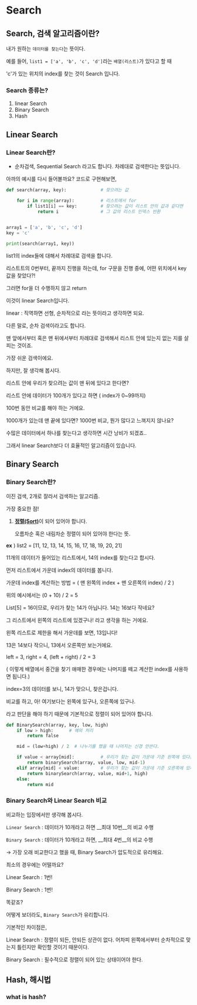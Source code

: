 # Search



## Search, 검색 알고리즘이란?

내가 원하는 `데이터를 찾는다`는 뜻이다.

예를 들어, `list1 = ['a', 'b', 'c', 'd']`라는 `배열(리스트)`가 있다고 할 때

'c'가 있는 위치의 index를 찾는 것이 Search 입니다.



### Search 종류는?

1. linear Search
2. Binary Search
3. Hash



## Linear Search

### Linear Search란?

- 순차검색, Sequential Search 라고도 합니다. 차례대로 검색한다는 뜻입니다.



아까의 예시를 다시 들어볼까요? 코드로 구현해보면,

~~~python
def search(array, key):				# 찾으려는 값

	for i in range(array):			# 리스트에서 for
		if list1[i] == key:			# 찾으려는 값이 리스트 안의 값과 같다면
			return i				# 그 값의 리스트 인덱스 반환

        
array1 = ['a', 'b', 'c', 'd']
key = 'c'

print(search(array1, key))

~~~



list1의 index들에 대해서 차례대로 검색을 합니다.

리스트트의 0번부터, 끝까지 진행을 하는데, for 구문을 진행 중에, 어떤 위치에서 key 값을 찾았다?!

그러면 for을 더 수행하지 않고 return

이것이 linear Search입니다.

linear : 직역하면 선형, 순차적으로 라는 뜻이라고 생각하면 되요.

다른 말로, 순차 검색이라고도 합니다.

맨 앞에서부터 혹은 맨 뒤에서부터 차례대로 검색해서 리스트 안에 있는지 없는 지를 살피는 것이죠.



가장 쉬운 검색이에요.



하지만, 잘 생각해 봅시다.

리스트 안에 우리가 찾으려는 값이 맨 뒤에 있다고 한다면?

리스트 안에 데이터가 100개가 있다고 하면 ( index가 0~99까지)

100번 동안 비교를 해야 하는 거에요.

1000개가 있는데 맨 끝에 있다면? 1000번 비교, 뭔가 많다고 느껴지지 않나요?

수많은 데이터에서 하나를 찾는다고 생각하면 시간 낭비가 되겠죠..

그래서 linear Search보다 더 효율적인 알고리즘이 있습니다.



## Binary Search



### Binary Search란?



이진 검색, 2개로 잘라서 검색하는 알고리즘.



가장 중요한 점!

1. <u>__정렬(Sort)__</u>이 되어 있어야 합니다.

   오름차순 혹은 내림차순 정렬이 되어 있어야 한다는 뜻.

   

__ex__ ) list2 = [11, 12, 13, 14, 15, 16, 17, 18, 19, 20, 21]

11개의 데이터가 들어있는 리스트에서, 14의 index를 찾는다고 합시다.

먼저 리스트에서 가운데 index의 데이터를 봅니다.

가운데 index를 계산하는 방법 = ( 맨 왼쪽의 index + 맨 오른쪽의 index) / 2 )

위의 예시에서는 (0 + 10) / 2 = 5

List[5] = 16이므로, 우리가 찾는 14가 아닙니다. 14는 16보다 작네요?

그 리스트에서 왼쪽의 리스트에 있겠구나! 라고 생각을 하는 거에요.

왼쪽 리스트로 제한을 해서 가운데를 보면, 13입니다!

13은 14보다 작으니, 13에서 오른쪽만 보는거에요.

left = 3, right = 4, (left + right) / 2 = 3

( 이렇게 배열에서 중간을 찾기 애매한 경우에는 나머지를 떼고 계산한 index를 사용하면 됩니다.)

index=3의 데이터를 보니, 14가 맞으니, 찾은겁니다.

비교를 하고, 아! 여기보다는 왼쪽에 있구나, 오른쪽에 있구나.

라고 판단을 해야 하기 때문에 기본적으로 정렬이 되어 있어야 합니다.



```python
def BinarySearch(array, key, low, high)
	if low > high:		# 예외 처리
    	return false

	mid = (low+high) / 2  # 나누기를 했을 때 나머지는 신경 안쓴다.

	if value < array[mid]:			# 우리가 찾는 값이 가운데 기준 왼쪽에 있다는 의미
		return binarySearch(array, value, low, mid-1)
	elif array[mid] < value:		# 우리가 찾는 값이 가운데 기준 오른쪽에 있다는 의미
		return binarySearch(array, value, mid+1, high)
	else:
    	return mid
```





### Binary Search와 Linear Search 비교



비교하는 입장에서만 생각해 봅시다.

`Linear Search` : 데이터가 10개라고 하면 __최대 10번__의 비교 수행

`Binary Search` : 데이터가 10개라고 하면, __최대 4번__의 비교 수행

  → 가장 오래 비교한다고 했을 때, Binary Search가 압도적으로 유리해요.



최소의 경우에는 어떨까요?

Linear Search : 1번!

Binary Search : 1번!

똑같죠?

어떻게 보더라도, `Binary Search`가 유리합니다.



기본적인 차이점은,

Linear Search : 정렬이 되든, 안되든 상관이 없다. 어차피 왼쪽에서부터 순차적으로 맞는지 틀린지만 확인할 것이기 때문이다.

Binary Search : 필수적으로 정렬이 되어 있는 상태이어야 한다.





## Hash, 해시법



### what is hash?





